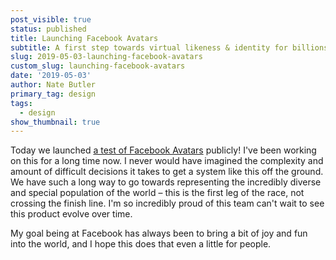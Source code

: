 ```yaml
---
post_visible: true
status: published
title: Launching Facebook Avatars
subtitle: A first step towards virtual likeness & identity for billions.
slug: 2019-05-03-launching-facebook-avatars
custom_slug: launching-facebook-avatars
date: '2019-05-03'
author: Nate Butler
primary_tag: design
tags:
  - design
show_thumbnail: true
---
```

<p>Today we launched <a href="https://www.theverge.com/2019/6/3/18650685/facebook-avatar-messenger-newsfeed-bitmoji">a test of Facebook Avatars</a> publicly! I've been working on this for a long time now. I never would have imagined the complexity and amount of difficult decisions it takes to get a system like this off the ground. We have such a long way to go towards representing the incredibly diverse and special population of the world – this is the first leg of the race, not crossing the finish line. I'm so incredibly proud of this team can't wait to see this product evolve over time.</p><p>My goal being at Facebook has always been to bring a bit of joy and fun into the world, and I hope this does that even a little for people.</p>